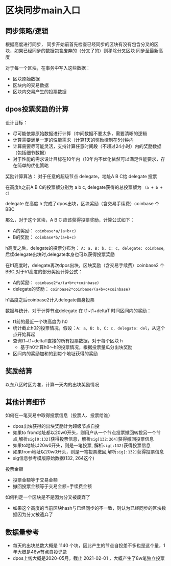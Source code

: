 # 区块同步main入口

## 同步策略/逻辑

根据高度进行同步，
同步开始前首先检查已经同步的区块有没有包含分叉的区块，如果已经同步的数据包含废弃的（分叉了的）则移除分叉区块
同步至最新高度

对于每一个区块，在事务中写入这些数据：
- 区块原始数据
- 区块内的交易数据
- 区块内交易产生的投票数据

## dpos投票奖励的计算

设计目标：
- 尽可能依靠原始数据进行计算（中间数据不要太多，需要清晰的逻辑
- 计算需要满足一定的性能需求（计算1天的奖励控制在5分钟内
- 计算需要尽可能灵活，支持计算任意时间段（不超过24小时）内的奖励数据（包括细节数据）
- 对于性能的需求设计目标在10年内（10年内不优化依然可以满足性能要求，存在简单的优化策略


奖励计算算法：
对于任意的超级节点 delegate，地址A B C给 delegate 投票

在高度h之前A B C的投票额分别为 a b c, delegate获得的总投票额为 `（a + b + c）`

delegate 在高度 h 完成了dpos出块，区块奖励（含交易手续费）coinbase 个BBC

那么，对于这个区块，A B C 应该获得投票奖励，计算公式如下：
- A的奖励： `coinbase*a/(a+b+c)`
- B的奖励： `coinbase*b/(a+b+c)`


h高度之后，delegate的投票分布为： `A: a, B: b, C: c, delegate: coinbase`, 后续delegate出块时,delegate本身也可以获得投票奖励

在h1高度时，delegate再次dpos出块，区块奖励（含交易手续费）coinbase2 个BBC,对于h1高度的部分奖励计算公式：
- A的奖励： `coinbase2*a/(a+b+c+coinbase)`
- delegate的奖励： `coinbase2*coinbase/(a+b+c+coinbase)`

h1高度之后coinbase2计入delegate自身投票

数据与统计，对于计算节点delegate 在 t1~t1+deltaT 时间区间内的奖励：
- t1前的最近一个块高度为 h0
- 统计截止h0的投票情况，假设：`A: a, B: b, C: c, delegate: del`，从这个点开始算起
- 查询t1~t1+deltaT直接的所有投票数据，对于每个区块 h
    - 基于h0计算h0～h的投票情况，根据投票量瓜分出块奖励
- 区间内的奖励加和的到每个地址获得的奖励



## 奖励结算
以东八区时区为准，计算一天内的出块奖励情况


## 其他计算细节

如何在一笔交易中取得投票信息（投票人、投票给谁）
- dpos出块获得的出块奖励计为超级节点自投
- 如果to from地址都以20w0开头，则用户从一个节点投票撤回转投另一个节点,解析`sig[0:132]`获得投票信息，解析`sig[132:264]`获得撤回投票信息
- 如果to地址以20w0开头，则是一笔投票, 解析`sig[:132]`获得投票信息
- 如果from地址以20w0开头，则是一笔投票撤回,解析`sig[:132]`获得投票信息
- sig信息参考模版原始数据(132, 264这个)

投票金额
- 投票金额等于交易金额
- 撤回投票金额等于交易金额+手续费金额

如何判定一个区块是不是因为分叉被废弃了
- 如果这个高度的当前区块hash与已经同步的不一致，则认为已经同步的区块数据因为分叉被遗弃了


## 数据量参考

- 每天的出块总数大概是 1140 个块，因此产生的节点自投差不多也是这个量，1年大概是46w节点自投记录
- dpos上线大概是2020-05月，截止 2021-02-01 ，大概产生了8w笔独立投票